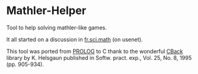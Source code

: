 # Mathler-Helper
Tool to help solving mathler-like games.

It all started on a discussion in [fr.sci.math](http://news2web.pasdenom.info/article.php?id=28770&group=fr.sci.maths) (on usenet).

This tool was ported from [PROLOG](https://pastebin.com/YV7xRsdg) to C thank to the wonderful [CBack](http://webhotel4.ruc.dk/~keld/research/CBACK/) library by K. Helsgaun published in Softw. pract. exp., Vol. 25, No. 8, 1995 (pp. 905-934).
